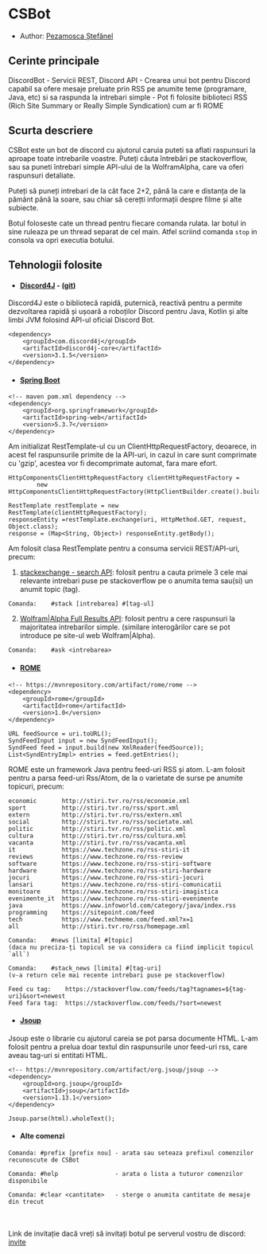 # CSBot

-   Author: [Pezamosca Ștefănel](https://github.com/StefanPEZA)

## Cerinte principale
DiscordBot
    - Servicii REST, Discord API
    - Crearea unui bot pentru Discord capabil sa ofere mesaje preluate prin RSS
    pe anumite teme (programare, Java, etc) si sa raspunda la intrebari simple
    - Pot fi folosite biblioteci RSS (Rich Site Summary or Really Simple
    Syndication) cum ar fi ROME

## Scurta descriere

CSBot este un bot de discord cu ajutorul caruia puteti sa aflati raspunsuri la aproape toate intrebarile voastre. Puteți căuta întrebări pe stackoverflow, sau sa puneti întrebari simple API-ului de la WolframAlpha, care va oferi raspunsuri detaliate.

Puteți să puneți intrebari de la cât face 2+2, până la care e distanța de la pământ până la soare, sau chiar să cerețti informații despre filme și alte subiecte.

Botul foloseste cate un thread pentru fiecare comanda rulata. Iar botul in sine ruleaza pe un thread separat de cel main. Atfel scriind comanda ` stop ` in consola va opri executia botului.

## Tehnologii folosite

-   #### [Discord4J](https://discord4j.com/) - [(git)](https://github.com/Discord4J/Discord4J)

Discord4J este o bibliotecă rapidă, puternică, reactivă pentru a permite dezvoltarea rapidă și ușoară a roboților Discord pentru Java, Kotlin și alte limbi JVM folosind API-ul oficial Discord Bot.

```
<dependency>
    <groupId>com.discord4j</groupId>
    <artifactId>discord4j-core</artifactId>
    <version>3.1.5</version>
</dependency>
```

-   #### [Spring Boot](https://spring.io/)

```
<!-- maven pom.xml dependency -->
<dependency>
    <groupId>org.springframework</groupId>
    <artifactId>spring-web</artifactId>
    <version>5.3.7</version>
</dependency>
```

Am initializat RestTemplate-ul cu un ClientHttpRequestFactory, deoarece, in acest fel raspunsurile primite de la API-uri, in cazul in care sunt comprimate cu 'gzip', acestea vor fi decomprimate automat, fara mare efort.

```
HttpComponentsClientHttpRequestFactory clientHttpRequestFactory =
        new HttpComponentsClientHttpRequestFactory(HttpClientBuilder.create().build());

RestTemplate restTemplate = new RestTemplate(clientHttpRequestFactory);
responseEntity =restTemplate.exchange(uri, HttpMethod.GET, request, Object.class);
response = (Map<String, Object>) responseEntity.getBody();
```

Am folosit clasa RestTemplate pentru a consuma servicii REST/API-uri, precum:

1. [stackexchange - search API](https://api.stackexchange.com/docs/search): folosit pentru a cauta primele 3 cele mai relevante intrebari puse pe stackoverflow pe o anumita tema sau(si) un anumit topic (tag).

```
Comanda:    #stack [intrebarea] #[tag-ul]
```

2. [Wolfram|Alpha Full Results API](https://products.wolframalpha.com/api/documentation/): folosit pentru a cere raspunsuri la majoritatea intrebarilor simple. (similare interogărilor care se pot introduce pe site-ul web Wolfram|Alpha).

```
Comanda:    #ask <intrebarea>
```

-   #### [ROME](https://rometools.github.io/rome/)

```
<!-- https://mvnrepository.com/artifact/rome/rome -->
<dependency>
    <groupId>rome</groupId>
    <artifactId>rome</artifactId>
    <version>1.0</version>
</dependency>
```

```
URL feedSource = uri.toURL();
SyndFeedInput input = new SyndFeedInput();
SyndFeed feed = input.build(new XmlReader(feedSource));
List<SyndEntryImpl> entries = feed.getEntries();
```

ROME este un framework Java pentru feed-uri RSS și atom. L-am folosit pentru a parsa feed-uri Rss/Atom, de la o varietate de surse pe anumite topicuri, precum:

```
economic       http://stiri.tvr.ro/rss/economie.xml
sport          http://stiri.tvr.ro/rss/sport.xml
extern         http://stiri.tvr.ro/rss/extern.xml
social         http://stiri.tvr.ro/rss/societate.xml
politic        http://stiri.tvr.ro/rss/politic.xml
cultura        http://stiri.tvr.ro/rss/cultura.xml
vacanta        http://stiri.tvr.ro/rss/vacanta.xml
it             https://www.techzone.ro/rss-stiri-it
reviews        https://www.techzone.ro/rss-review
software       https://www.techzone.ro/rss-stiri-software
hardware       https://www.techzone.ro/rss-stiri-hardware
jocuri         https://www.techzone.ro/rss-stiri-jocuri
lansari        https://www.techzone.ro/rss-stiri-comunicatii
monitoare      https://www.techzone.ro/rss-stiri-imagistica
evenimente_it  https://www.techzone.ro/rss-stiri-evenimente
java           https://www.infoworld.com/category/java/index.rss
programming    https://sitepoint.com/feed
tech           https://www.techmeme.com/feed.xml?x=1
all            http://stiri.tvr.ro/rss/homepage.xml
```

```
Comanda:    #news [limita] #[topic]
(daca nu preciza-ți topicul se va considera ca fiind implicit topicul `all`)
```

```
Comanda:    #stack_news [limita] #[tag-uri]
(v-a return cele mai recente intrebari puse pe stackoverflow)

Feed cu tag:    https://stackoverflow.com/feeds/tag?tagnames=${tag-uri}&sort=newest
Feed fara tag:  https://stackoverflow.com/feeds/?sort=newest
```

-   #### [Jsoup](https://jsoup.org/)

Jsoup este o librarie cu ajutorul careia se pot parsa documente HTML. L-am folosit pentru a prelua doar textul din raspunsurile unor feed-uri rss, care aveau tag-uri si entitati HTML.

```
<!-- https://mvnrepository.com/artifact/org.jsoup/jsoup -->
<dependency>
    <groupId>org.jsoup</groupId>
    <artifactId>jsoup</artifactId>
    <version>1.13.1</version>
</dependency>
```

```
Jsoup.parse(html).wholeText();
```

-   #### Alte comenzi

```
Comanda: #prefix [prefix nou] - arata sau seteaza prefixul comenzilor recunoscute de CSBot

Comanda: #help                - arata o lista a tuturor comenzilor disponibile

Comanda: #clear <cantitate>   - sterge o anumita cantitate de mesaje din trecut
```

<br><br>
Link de invitație dacă vreți să invitați botul pe serverul vostru de discord: [invite](https://discord.com/api/oauth2/authorize?client_id=848884594450366484&permissions=8&scope=bot)
